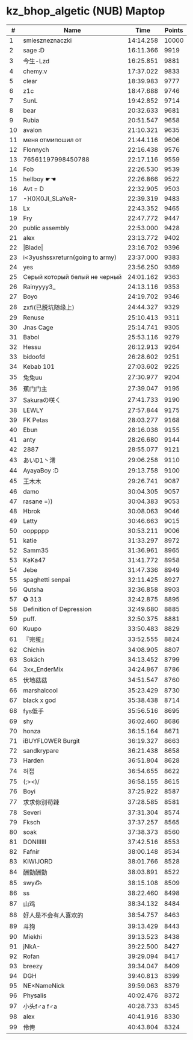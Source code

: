 # kz_bhop_algetic (NUB) Maptop

|  # | Name | Time | Points |
|-------------- | -------------- | -------------- | -------------- | 
| 1 | smieszneznaczki | 14:14.258 | 10000 | 
| 2 | sage :D | 16:11.366 | 9919 | 
| 3 | 今生-Lzd | 16:25.851 | 9881 | 
| 4 | chemy:v | 17:37.022 | 9833 | 
| 5 | clear | 18:39.983 | 9777 | 
| 6 | z1c | 18:47.688 | 9746 | 
| 7 | SunL | 19:42.852 | 9714 | 
| 8 | bear | 20:32.633 | 9681 | 
| 9 | Rubia | 20:51.547 | 9658 | 
| 10 | avalon | 21:10.321 | 9635 | 
| 11 | меня отмипошил от | 21:44.116 | 9606 | 
| 12 | Flonnych | 22:16.438 | 9576 | 
| 13 | 76561197998450788 | 22:17.116 | 9559 | 
| 14 | Fob | 22:26.530 | 9539 | 
| 15 | hellboy ☛☚ | 22:26.866 | 9522 | 
| 16 | Avt = D | 22:32.905 | 9503 | 
| 17 | -}{0}{0JI_SLaYeR- | 22:39.319 | 9483 | 
| 18 | Lx | 22:43.352 | 9465 | 
| 19 | Fry | 22:47.772 | 9447 | 
| 20 | public assembly | 22:53.000 | 9428 | 
| 21 | alex | 23:13.772 | 9402 | 
| 22 | \|Blade\| | 23:16.702 | 9396 | 
| 23 | i<3yushssxreturn(going to army) | 23:37.000 | 9383 | 
| 24 | yes | 23:56.250 | 9369 | 
| 25 | Серый который белый не черный | 24:01.162 | 9363 | 
| 26 | Rainyyyy3_ | 24:13.116 | 9353 | 
| 27 | Boyo | 24:19.702 | 9346 | 
| 28 | zxfi(已脱坑随缘上) | 24:44.327 | 9329 | 
| 29 | Renuse | 25:10.413 | 9311 | 
| 30 | Jnas Cage | 25:14.741 | 9305 | 
| 31 | Babol | 25:53.116 | 9279 | 
| 32 | Hessu | 26:12.913 | 9264 | 
| 33 | bidoofd | 26:28.602 | 9251 | 
| 34 | Kebab 101 | 27:03.602 | 9225 | 
| 35 | 兔兔uu | 27:30.977 | 9204 | 
| 36 | 蕉门门主 | 27:39.047 | 9195 | 
| 37 | Sakuraの咲く | 27:41.733 | 9190 | 
| 38 | LEWLY | 27:57.844 | 9175 | 
| 39 | FK Petas | 28:03.277 | 9168 | 
| 40 | Ebun | 28:16.038 | 9155 | 
| 41 | anty | 28:26.680 | 9144 | 
| 42 | 2887 | 28:55.077 | 9121 | 
| 43 | あいD1丶澪 | 29:06.258 | 9110 | 
| 44 | AyayaBoy :D | 29:13.758 | 9100 | 
| 45 | 王木木 | 29:26.741 | 9087 | 
| 46 | damo | 30:04.305 | 9057 | 
| 47 | rasane =)) | 30:04.383 | 9053 | 
| 48 | Hbrok | 30:08.063 | 9046 | 
| 49 | Latty | 30:46.663 | 9015 | 
| 50 | ooppppp | 30:53.211 | 9006 | 
| 51 | katie | 31:33.297 | 8972 | 
| 52 | Samm35 | 31:36.961 | 8965 | 
| 53 | KaKa47 | 31:41.772 | 8958 | 
| 54 | Jebe | 31:47.336 | 8949 | 
| 55 | spaghetti senpai | 32:11.425 | 8927 | 
| 56 | Qutsha | 32:36.858 | 8903 | 
| 57 | ✪ 313 | 32:42.875 | 8895 | 
| 58 | Definition of Depression | 32:49.680 | 8885 | 
| 59 | puff. | 32:50.375 | 8881 | 
| 60 | Kuupo | 33:50.483 | 8829 | 
| 61 | 『完蛋』 | 33:52.555 | 8824 | 
| 62 | Chichin | 34:08.905 | 8807 | 
| 63 | Sokäch | 34:13.452 | 8799 | 
| 64 | 3xx_EnderMix | 34:24.867 | 8786 | 
| 65 | 伏地菇菇 | 34:51.547 | 8760 | 
| 66 | marshalcool | 35:23.429 | 8730 | 
| 67 | black x god | 35:38.438 | 8714 | 
| 68 | fys低手 | 35:56.516 | 8695 | 
| 69 | shy | 36:02.460 | 8686 | 
| 70 | honza | 36:15.164 | 8671 | 
| 71 | iBUYFL0WER Burgit | 36:19.327 | 8663 | 
| 72 | sandkrypare | 36:21.438 | 8658 | 
| 73 | Harden | 36:51.804 | 8628 | 
| 74 | 허접 | 36:54.655 | 8622 | 
| 75 | (;><)/ | 36:58.155 | 8615 | 
| 76 | Boyi | 37:25.922 | 8587 | 
| 77 | 求求你别苟辣 | 37:28.585 | 8581 | 
| 78 | Severi | 37:31.304 | 8574 | 
| 79 | Fksch | 37:37.257 | 8565 | 
| 80 | soak | 37:38.373 | 8560 | 
| 81 | DONIIIIII | 37:42.516 | 8553 | 
| 82 | Fafnir | 38:00.148 | 8534 | 
| 83 | KIWIJORD | 38:01.766 | 8528 | 
| 84 | 酬勤酬勤 | 38:03.891 | 8522 | 
| 85 | swy𐂃 | 38:15.108 | 8509 | 
| 86 | ss | 38:22.460 | 8498 | 
| 87 | 山鸡 | 38:34.132 | 8484 | 
| 88 | 好人是不会有人喜欢的 | 38:54.757 | 8463 | 
| 89 | 斗狗 | 39:13.429 | 8443 | 
| 90 | Miekhi | 39:13.523 | 8438 | 
| 91 | jNkA- | 39:22.500 | 8427 | 
| 92 | Rofan | 39:29.094 | 8417 | 
| 93 | breezy | 39:34.047 | 8409 | 
| 94 | DGH | 39:40.813 | 8399 | 
| 95 | NE×NameNick | 39:59.063 | 8379 | 
| 96 | Physalis | 40:02.476 | 8372 | 
| 97 | 小头f♂a f♂a | 40:28.733 | 8345 | 
| 98 | alex | 40:41.916 | 8330 | 
| 99 | 伶俜 | 40:43.804 | 8324 | 

